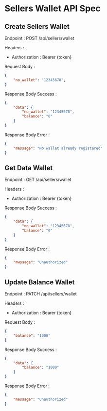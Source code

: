 # Sellers Wallet API Spec

## Create Sellers Wallet

Endpoint : POST /api/sellers/wallet

Headers :
- Authorization : Bearer {token}

Request Body :

```json
{
    "no_wallet": "12345678",
}
```

Response Body Success :

```json
{
    "data": {
        "no_wallet": "12345678",
        "balance": "0"
    }
}
```

Response Body Error :

```json
{
    "message": "No wallet already registered"
}
```

## Get Data Wallet

Endpoint : GET /api/sellers/wallet

Headers :
- Authorization : Bearer {token}

Response Body Success :

```json
{
    "data": {
        "no_wallet": "12345678",
        "balance": "0"
    }
}
```

Response Body Error :

```json
{
    "mwssage": "Unauthorized"
}
```

## Update Balance Wallet

Endpoint : PATCH /api/sellers/wallet

Headers :
- Authorization : Bearer {token}

Request Body :

```json
{
    "balance": "1000"
}
```

Response Body Success :

```json
{
    "data": {
        "balance": "1000"
    }
}
```

Response Body Error :

```json
{
    "message": "Unauthorized"
}
```
